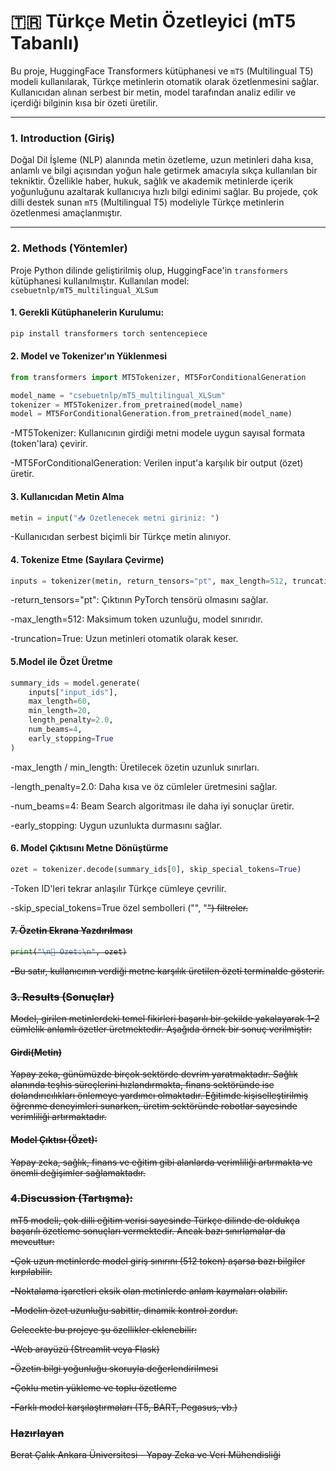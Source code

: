 # 🇹🇷 Türkçe Metin Özetleyici (mT5 Tabanlı)

Bu proje, HuggingFace Transformers kütüphanesi ve `mT5` (Multilingual T5) modeli kullanılarak, Türkçe metinlerin otomatik olarak özetlenmesini sağlar. Kullanıcıdan alınan serbest bir metin, model tarafından analiz edilir ve içerdiği bilginin kısa bir özeti üretilir.

---


### 1. Introduction (Giriş)

Doğal Dil İşleme (NLP) alanında metin özetleme, uzun metinleri daha kısa, anlamlı ve bilgi açısından yoğun hale getirmek amacıyla sıkça kullanılan bir tekniktir. Özellikle haber, hukuk, sağlık ve akademik metinlerde içerik yoğunluğunu azaltarak kullanıcıya hızlı bilgi edinimi sağlar. Bu projede, çok dilli destek sunan `mT5` (Multilingual T5) modeliyle Türkçe metinlerin özetlenmesi amaçlanmıştır.

---

### 2. Methods (Yöntemler)

Proje Python dilinde geliştirilmiş olup, HuggingFace'in `transformers` kütüphanesi kullanılmıştır. Kullanılan model:  
`csebuetnlp/mT5_multilingual_XLSum`

#### 1. Gerekli Kütüphanelerin Kurulumu:
```bash
pip install transformers torch sentencepiece
```
#### 2. Model ve Tokenizer'ın Yüklenmesi

```python
from transformers import MT5Tokenizer, MT5ForConditionalGeneration

model_name = "csebuetnlp/mT5_multilingual_XLSum"
tokenizer = MT5Tokenizer.from_pretrained(model_name)
model = MT5ForConditionalGeneration.from_pretrained(model_name)
```
-MT5Tokenizer: Kullanıcının girdiği metni modele uygun sayısal formata (token'lara) çevirir.

-MT5ForConditionalGeneration: Verilen input'a karşılık bir output (özet) üretir.

#### 3. Kullanıcıdan Metin Alma

```python
metin = input("📥 Özetlenecek metni giriniz: ")
```
-Kullanıcıdan serbest biçimli bir Türkçe metin alınıyor.

#### 4. Tokenize Etme (Sayılara Çevirme)

```python
inputs = tokenizer(metin, return_tensors="pt", max_length=512, truncation=True)
```
-return_tensors="pt": Çıktının PyTorch tensörü olmasını sağlar.

-max_length=512: Maksimum token uzunluğu, model sınırıdır.

-truncation=True: Uzun metinleri otomatik olarak keser.

#### 5.Model ile Özet Üretme

```python
summary_ids = model.generate(
    inputs["input_ids"],
    max_length=60,
    min_length=20,
    length_penalty=2.0,
    num_beams=4,
    early_stopping=True
)
```
-max_length / min_length: Üretilecek özetin uzunluk sınırları.

-length_penalty=2.0: Daha kısa ve öz cümleler üretmesini sağlar.

-num_beams=4: Beam Search algoritması ile daha iyi sonuçlar üretir.

-early_stopping: Uygun uzunlukta durmasını sağlar.

#### 6. Model Çıktısını Metne Dönüştürme
```python
ozet = tokenizer.decode(summary_ids[0], skip_special_tokens=True)

```

-Token ID'leri tekrar anlaşılır Türkçe cümleye çevrilir.

-skip_special_tokens=True özel sembolleri ("<pad>", "<s>") filtreler.

#### 7. Özetin Ekrana Yazdırılması

```python
print("\n📌 Özet:\n", ozet)
```

-Bu satır, kullanıcının verdiği metne karşılık üretilen özeti terminalde gösterir.


### 3. Results (Sonuçlar)

Model, girilen metinlerdeki temel fikirleri başarılı bir şekilde yakalayarak 1-2 cümlelik anlamlı özetler üretmektedir. Aşağıda örnek bir sonuç verilmiştir:

#### Girdi(Metin)

Yapay zeka, günümüzde birçok sektörde devrim yaratmaktadır. Sağlık alanında teşhis süreçlerini hızlandırmakta, finans sektöründe ise dolandırıcılıkları önlemeye yardımcı olmaktadır. Eğitimde kişiselleştirilmiş öğrenme deneyimleri sunarken, üretim sektöründe robotlar sayesinde verimliliği artırmaktadır.

#### Model Çıktısı (Özet):

Yapay zeka, sağlık, finans ve eğitim gibi alanlarda verimliliği artırmakta ve önemli değişimler sağlamaktadır.

### 4.Discussion (Tartışma):

mT5 modeli, çok dilli eğitim verisi sayesinde Türkçe dilinde de oldukça başarılı özetleme sonuçları vermektedir. Ancak bazı sınırlamalar da mevcuttur:

-Çok uzun metinlerde model giriş sınırını (512 token) aşarsa bazı bilgiler kırpılabilir.

-Noktalama işaretleri eksik olan metinlerde anlam kaymaları olabilir.

-Modelin özet uzunluğu sabittir, dinamik kontrol zordur.


Gelecekte bu projeye şu özellikler eklenebilir:

-Web arayüzü (Streamlit veya Flask)

-Özetin bilgi yoğunluğu skoruyla değerlendirilmesi

-Çoklu metin yükleme ve toplu özetleme

-Farklı model karşılaştırmaları (T5, BART, Pegasus, vb.)

### Hazırlayan
Berat Çalık
Ankara Üniversitesi - Yapay Zeka ve Veri Mühendisliği
